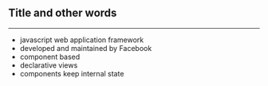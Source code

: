 ## Title and other words
---

- javascript web application framework <!-- .element: class="fragment" -->
- developed and maintained by Facebook <!-- .element: class="fragment" -->
- component based <!-- .element: class="fragment" -->
- declarative views <!-- .element: class="fragment" -->
- components keep internal state <!-- .element: class="fragment" -->
